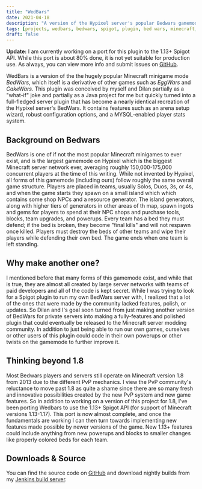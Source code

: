 ```yaml
---
title: "WedBars"
date: 2021-04-18
description: "A version of the Hypixel server's popular Bedwars gamemode, recreated from scratch."
tags: [projects, wedbars, bedwars, spigot, plugin, bed wars, minecraft, featured]
draft: false
---
```


**Update:** I am currently working on a port for this plugin to the 1.13+ Spigot API. While this port is about 80% done, it is not yet suitable for production use. As always, you can view more info and submit issues on [GitHub](https://github.com/dilanx/WedBars/tree/1.13+).

WedBars is a version of the the hugely popular Minecraft minigame mode *BedWars*, which itself is a derivative of other games such as *EggWars* and *CakeWars*. This plugin was conceived by myself and Dilan partially as a "what-if" joke and partially as a Java project for me but quickly turned into a full-fledged server plugin that has become a nearly identical recreation of the Hypixel server's BedWars. It contains features such as an arena setup wizard, robust configuration options, and a MYSQL-enabled player stats system.

## Background on Bedwars

BedWars is one of if not the most popular Minecraft minigames to ever exist, and is the largest gamemode on Hypixel which is the biggest Minecraft server network ever, averaging roughly 150,000-175,000 concurrent players at the time of this writing. While not invented by Hypixel, all forms of this gamemode (including ours) follow roughly the same overall game structure. Players are placed in teams, usually Solos, Duos, 3s, or 4s, and when the game starts they spawn on a small island which which contains some shop NPCs and a resource generator. The island generators, along with higher tiers of generators in other areas of th map, spawn ingots and gems for players to spend at their NPC shops and purchase tools, blocks, team upgrades, and powerups. Every team has a bed they must defend; if the bed is broken, they become "final kills" and will not respawn once killed. Players must destroy the beds of other teams and wipe their players while defending their own bed. The game ends when one team is left standing.

## Why make another one?

I mentioned before that many forms of this gamemode exist, and while that is true, they are almost all created by large server networks with teams of paid developers and all of the code is kept secret. While I was trying to look for a Spigot plugin to run my own BedWars server with, I realized that a lot of the ones that were made by the community lacked features, polish, or updates. So Dilan and I's goal soon turned from just making another version of BedWars for private servers into making a fully-features and polished plugin that could eventually be released to the Minecraft server modding community. In addition to just being able to run our own games, ourselves or other users of this plugin could code in their own powerups or other twists on the gamemode to further improve it.

## Thinking beyond 1.8

Most Bedwars players and servers still operate on Minecraft version 1.8 from 2013 due to the different PvP mechanics. I view the PvP community's reluctance to move past 1.8 as quite a shame since there are so many fresh and innovative possibilities created by the new PvP system and new game features. So in addition to working on a version of this project for 1.8, I've been porting Wedbars to use the 1.13+ Spigot API (for support of Minecraft versions 1.13-1.17). This port is now almost complete, and once the fundamentals are working I can then turn towards implementing new features made possible by newer versions of the game. New 1.13+ features could include anything from new powerups and blocks to smaller changes like properly colored beds for each team.

## Downloads & Source
You can find the source code on [GitHub](https://github.com/dilanx/WedBars) and download nightly builds from my [Jenkins build server](http://builds.jackburkhardt.com/).